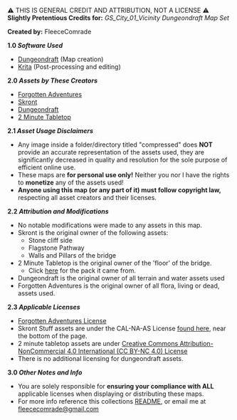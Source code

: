 ⚠️ THIS IS GENERAL CREDIT AND ATTRIBUTION, NOT A LICENSE ⚠️<br>
**Slightly Pretentious Credits for:** *GS_City_01_Vicinity Dungeondraft Map Set*

**Created by:** FleeceComrade

**1.0 *Software Used***
- [Dungeondraft](https://dungeondraft.net/) (Map creation)
- [Krita](https://krita.org/en/) (Post-processing and editing)

**2.0 *Assets by These Creators***
- [Forgotten Adventures](https://www.forgotten-adventures.net/)
- [Skront](https://cartographyassets.com/creator/skront-stuff/)
- [Dungeondraft](https://dungeondraft.net/)
- [2 Minute Tabletop](https://2minutetabletop.com/)

**2.1 *Asset Usage Disclaimers***
- Any image inside a folder/directory titled "compressed" does **NOT** provide an accurate representation of the assets used, they are significantly decreased in quality and resolution for the sole purpose of efficient online use.
- These maps are **for personal use only!** Neither you nor I have the rights to **monetize** any of the assets used!
- **Anyone using this map (or any part of it) must follow copyright law,** respecting all asset creators and their licenses.

**2.2 _Attribution and Modifications_**
- No notable modifications were made to any assets in this map.
- Skront is the original owner of the following assets:
  - Stone cliff side
  - Flagstone Pathway
  - Walls and Pillars of the bridge
- 2 Minute Tabletop is the original owner of the 'floor' of the bridge. 
  - Click [here](https://2minutetabletop.com/product/dungeon-wall-floor-assets/) for the pack it came from.
- Dungeondraft is the original owner of all terrain and water assets used
- Forgotten Adventures is the original owner of all flora, living or dead, assets used.

**2.3 _Applicable Licenses_**
- [Forgotten Adventures License](https://docs.google.com/document/d/1YVEXSHlePMtlD-CPAigBF_b_dX9AoLEDJt4mv0oVyvQ/edit?tab=t.0)
- Skront Stuff assets are under the CAL-NA-AS License [found here](https://cartographyassets.com/license/), near the bottom of the page.
- 2 minute tabletop assets are under  [Creative Commons Attribution-NonCommercial 4.0 International (CC BY-NC 4.0) License](https://creativecommons.org/licenses/by-nc/4.0/)
- There is no additional licensing for dungeondraft assets.

**3.0 *Other Notes and Info***
- You are solely responsible for **ensuring your compliance with ALL** applicable licenses when displaying or distributing these maps.
- For more info reference this collections [README](https://github.com/FleeceComrade/TTRPG-Map-Collection/blob/master/README.md), or email me at [fleececomrade@gmail.com](mailto:fleececomrade@gmail.com)